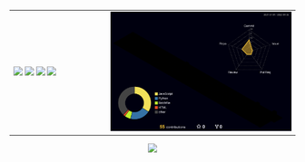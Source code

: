<table>
  <tr>
    <td width="34%">
      <img src="https://github-readme-stats.vercel.app/api?username=gemini910610&count_private=true&show_icons=true&theme=midnight-purple">
      <img src="https://github-readme-stats.vercel.app/api/pin/?username=gemini910610&repo=django-tool&theme=midnight-purple">
      <img src="https://github-readme-stats.vercel.app/api/pin/?username=gemini910610&repo=django-tool-python&theme=midnight-purple">
      <img src="https://github-readme-stats.vercel.app/api/pin/?username=gemini910610&repo=sao&theme=midnight-purple">
    </td>
    <td width="66%">
      <img src="profile-3d-contrib/profile-night-rainbow.svg">
    </td>
  </tr>
</table>
<p align="center">
  <img src="https://metrics.lecoq.io/gemini910610?achievements=1&achievements.threshold=X&achievements.secrets=true&achievements.display=compact">
</p>
